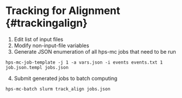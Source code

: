 Tracking for Alignment {#trackingalign}
======================

1. Edit list of input files
2. Modify non-input-file variables
3. Generate JSON enumeration of all hps-mc jobs that need to be run
```
hps-mc-job-template -j 1 -a vars.json -i events events.txt 1 job.json.templ jobs.json
```
4. Submit generated jobs to batch computing
```
hps-mc-batch slurm track_align jobs.json
```
